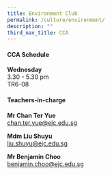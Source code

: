 ```yaml
---
title: Environment Club
permalink: /culture/environment/
description: ""
third_nav_title: CCA
---
```

#### **CCA Schedule**

**Wednesday**  
3.30 - 5.30 pm  
TR6-08

#### **Teachers-in-charge**

**Mr Chan Ter Yue**  
[chan.ter.yue@ejc.edu.sg](mailto:chan.ter.yue@ejc.edu.sg)

**Mdm Liu Shuyu**  
[liu.shuyu@ejc.edu.sg](mailto:liu.shuyu@ejc.edu.sg)

**Mr Benjamin Choo**  
[benjamin.choo@ejc.edu.sg](mailto:benjamin.choo@ejc.edu.sg)